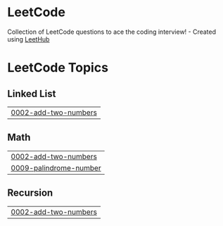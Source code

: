 # LeetCode
Collection of LeetCode questions to ace the coding interview! - Created using [LeetHub](https://github.com/QasimWani/LeetHub)

<!---LeetCode Topics Start-->
# LeetCode Topics
## Linked List
|  |
| ------- |
| [0002-add-two-numbers](https://github.com/SyedDaniyalHassan/LeetCode/tree/master/0002-add-two-numbers) |
## Math
|  |
| ------- |
| [0002-add-two-numbers](https://github.com/SyedDaniyalHassan/LeetCode/tree/master/0002-add-two-numbers) |
| [0009-palindrome-number](https://github.com/SyedDaniyalHassan/LeetCode/tree/master/0009-palindrome-number) |
## Recursion
|  |
| ------- |
| [0002-add-two-numbers](https://github.com/SyedDaniyalHassan/LeetCode/tree/master/0002-add-two-numbers) |
<!---LeetCode Topics End-->